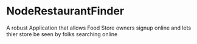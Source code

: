 # NodeRestaurantFinder
A robust Application that allows Food Store owners signup online and lets thier store be seen by folks searching online
